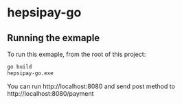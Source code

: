 # hepsipay-go
 
## Running the exmaple

To run this exmaple, from the root of this project:

```sh
go build
hepsipay-go.exe
```

You can run http://localhost:8080
and send post method to http://localhost:8080/payment

